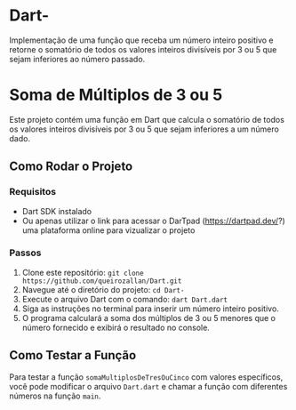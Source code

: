 # Dart-
Implementação de uma função que receba um número inteiro positivo e retorne o somatório de todos os valores inteiros divisíveis por 3 ou 5 que sejam inferiores ao número passado.

# Soma de Múltiplos de 3 ou 5

Este projeto contém uma função em Dart que calcula o somatório de todos os valores inteiros divisíveis por 3 ou 5 que sejam inferiores a um número dado.

## Como Rodar o Projeto

### Requisitos
- Dart SDK instalado
- Ou apenas utilizar o link para acessar o DarTpad (https://dartpad.dev/?) uma plataforma online para vizualizar o projeto 

### Passos
1. Clone este repositório: `git clone https://github.com/queirozallan/Dart.git`
2. Navegue até o diretório do projeto: `cd Dart-`
3. Execute o arquivo Dart com o comando: `dart Dart.dart`
4. Siga as instruções no terminal para inserir um número inteiro positivo.
5. O programa calculará a soma dos múltiplos de 3 ou 5 menores que o número fornecido e exibirá o resultado no console.

## Como Testar a Função

Para testar a função `somaMultiplosDeTresOuCinco` com valores específicos, você pode modificar o arquivo `Dart.dart` e chamar a função com diferentes números na função `main`.


